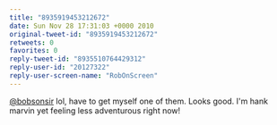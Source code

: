 ```yaml
---
title: "8935919453212672"
date: Sun Nov 28 17:31:03 +0000 2010
original-tweet-id: "8935919453212672"
retweets: 0
favorites: 0
reply-tweet-id: "8935510764429312"
reply-user-id: "20127322"
reply-user-screen-name: "RobOnScreen"
---
```

<a href="https://twitter.com/bobsonsir">@bobsonsir</a> lol, have to get myself one of them. Looks good. I'm hank marvin yet feeling less adventurous right now!
